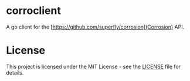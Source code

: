 # corroclient
A go client for the [https://github.com/superfly/corrosion](Corrosion) API.

# License
This project is licensed under the MIT License - see the [LICENSE](LICENSE) file for details.